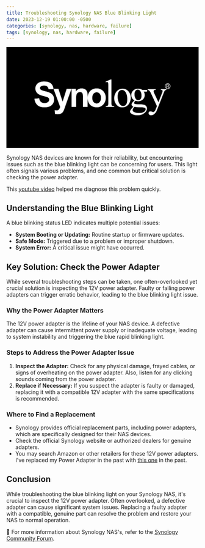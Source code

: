 ```yaml
---
title: Troubleshooting Synology NAS Blue Blinking Light
date: 2023-12-19 01:00:00 -0500
categories: [synology, nas, hardware, failure]
tags: [synology, nas, hardware, failure]
---
```


![Splunk Configuration Details](/assets/img/posts/2024/synology_nas_blinking_blue/synology_nas_blinking_blue.jpg)


Synology NAS devices are known for their reliability, but encountering issues such as the blue blinking light can be concerning for users. This light often signals various problems, and one common but critical solution is checking the power adapter.

This [youtube video](https://www.youtube.com/watch?v=rES1Wwz-HdE&t=199s) helped me diagnose this problem quickly.

## Understanding the Blue Blinking Light

A blue blinking status LED indicates multiple potential issues:

- **System Booting or Updating:** Routine startup or firmware updates.
- **Safe Mode:** Triggered due to a problem or improper shutdown.
- **System Error:** A critical issue might have occurred.

## Key Solution: Check the Power Adapter

While several troubleshooting steps can be taken, one often-overlooked yet crucial solution is inspecting the 12V power adapter. Faulty or failing power adapters can trigger erratic behavior, leading to the blue blinking light issue.

### Why the Power Adapter Matters

The 12V power adapter is the lifeline of your NAS device. A defective adapter can cause intermittent power supply or inadequate voltage, leading to system instability and triggering the blue rapid blinking light.

### Steps to Address the Power Adapter Issue

1. **Inspect the Adapter:** Check for any physical damage, frayed cables, or signs of overheating on the power adapter. Also, listen for any clicking sounds coming from the power adapter.
2. **Replace if Necessary:** If you suspect the adapter is faulty or damaged, replacing it with a compatible 12V adapter with the same specifications is recommended.

### Where to Find a Replacement

- Synology provides official replacement parts, including power adapters, which are specifically designed for their NAS devices.
- Check the official Synology website or authorized dealers for genuine adapters.
- You may search Amazon or other retailers for these 12V power adapters. I've replaced my Power Adapter in the past with [this one](https://www.amazon.com/dp/B07MCHNPW7?psc=1&ref=ppx_yo2ov_dt_b_product_details) in the past.

## Conclusion

While troubleshooting the blue blinking light on your Synology NAS, it's crucial to inspect the 12V power adapter. Often overlooked, a defective adapter can cause significant system issues. Replacing a faulty adapter with a compatible, genuine part can resolve the problem and restore your NAS to normal operation.

📝 For more information about Synology NAS's, refer to the  [Synology Community Forum](https://community.synology.com/enu).


